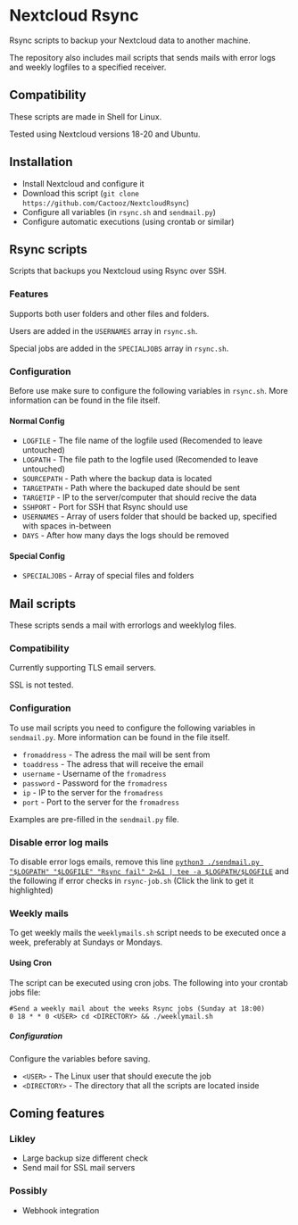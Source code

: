 # Nextcloud Rsync
Rsync scripts to backup your Nextcloud data to another machine.

The repository also includes mail scripts that sends mails with error logs and weekly logfiles to a specified receiver.

## Compatibility
These scripts are made in Shell for Linux.

Tested using Nextcloud versions 18-20 and Ubuntu.

## Installation
* Install Nextcloud and configure it
* Download this script (`git clone https://github.com/Cactooz/NextcloudRsync`)
* Configure all variables (in `rsync.sh` and `sendmail.py`)
* Configure automatic executions (using crontab or similar)

## Rsync scripts
Scripts that backups you Nextcloud using Rsync over SSH.

### Features
Supports both user folders and other files and folders.

Users are added in the `USERNAMES` array in `rsync.sh`.

Special jobs are added in the `SPECIALJOBS` array in `rsync.sh`.

### Configuration
Before use make sure to configure the following variables in `rsync.sh`.
More information can be found in the file itself.

#### Normal Config
* `LOGFILE` - The file name of the logfile used (Recomended to leave untouched)
* `LOGPATH` - The file path to the logfile used (Recomended to leave untouched)
* `SOURCEPATH` - Path where the backup data is located
* `TARGETPATH` - Path where the backuped date should be sent
* `TARGETIP` - IP to the server/computer that should recive the data
* `SSHPORT` - Port for SSH that Rsync should use
* `USERNAMES` - Array of users folder that should be backed up, specified with spaces in-between
* `DAYS` - After how many days the logs should be removed

#### Special Config
* `SPECIALJOBS` - Array of special files and folders

## Mail scripts
These scripts sends a mail with errorlogs and weeklylog files.

### Compatibility
Currently supporting TLS email servers.

SSL is not tested.

### Configuration
To use mail scripts you need to configure the following variables in `sendmail.py`.
More information can be found in the file itself.

* `fromaddress` - The adress the mail will be sent from
* `toaddress` - The adress that will receive the email
* `username` - Username of the `fromadress`
* `password` - Password for the `fromadress`
* `ip` - IP to the server for the `fromadress`
* `port` - Port to the server for the `fromadress`

Examples are pre-filled in the `sendmail.py` file.

### Disable error log mails
To disable error logs emails, remove this line
[`python3 ./sendmail.py "$LOGPATH" "$LOGFILE" "Rsync fail" 2>&1 | tee -a $LOGPATH/$LOGFILE`](https://github.com/Cactooz/NextcloudRsync/blob/0e87681c298fad22b9c887cd9d42425c03f5c36e/rsync-job.sh#L78-L90)
and the following if error checks in `rsync-job.sh`
(Click the link to get it highlighted)

### Weekly mails
To get weekly mails the `weeklymails.sh` script needs to be executed once a week, preferably at Sundays or Mondays.

#### Using Cron
The script can be executed using cron jobs.
The following into your crontab jobs file:
```
#Send a weekly mail about the weeks Rsync jobs (Sunday at 18:00)
0 18 * * 0 <USER> cd <DIRECTORY> && ./weeklymail.sh
```
##### Configuration
Configure the variables before saving.
* `<USER>` - The Linux user that should execute the job
* `<DIRECTORY>` - The directory that all the scripts are located inside

## Coming features

### Likley
* Large backup size different check
* Send mail for SSL mail servers

### Possibly
* Webhook integration
